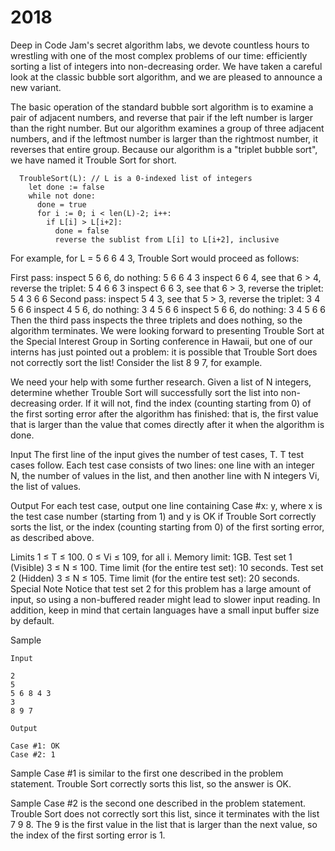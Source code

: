 # 2018
Deep in Code Jam's secret algorithm labs, we devote countless hours to wrestling with one of the most complex problems of our time: efficiently sorting a list of integers into non-decreasing order. We have taken a careful look at the classic bubble sort algorithm, and we are pleased to announce a new variant.

The basic operation of the standard bubble sort algorithm is to examine a pair of adjacent numbers, and reverse that pair if the left number is larger than the right number. But our algorithm examines a group of three adjacent numbers, and if the leftmost number is larger than the rightmost number, it reverses that entire group. Because our algorithm is a "triplet bubble sort", we have named it Trouble Sort for short.
```
  TroubleSort(L): // L is a 0-indexed list of integers
    let done := false
    while not done:
      done = true
      for i := 0; i < len(L)-2; i++:
        if L[i] > L[i+2]:
          done = false
          reverse the sublist from L[i] to L[i+2], inclusive
```
For example, for L = 5 6 6 4 3, Trouble Sort would proceed as follows:

First pass:
inspect 5 6 6, do nothing: 5 6 6 4 3
inspect 6 6 4, see that 6 > 4, reverse the triplet: 5 4 6 6 3
inspect 6 6 3, see that 6 > 3, reverse the triplet: 5 4 3 6 6
Second pass:
inspect 5 4 3, see that 5 > 3, reverse the triplet: 3 4 5 6 6
inspect 4 5 6, do nothing: 3 4 5 6 6
inspect 5 6 6, do nothing: 3 4 5 6 6
Then the third pass inspects the three triplets and does nothing, so the algorithm terminates.
We were looking forward to presenting Trouble Sort at the Special Interest Group in Sorting conference in Hawaii, but one of our interns has just pointed out a problem: it is possible that Trouble Sort does not correctly sort the list! Consider the list 8 9 7, for example.

We need your help with some further research. Given a list of N integers, determine whether Trouble Sort will successfully sort the list into non-decreasing order. If it will not, find the index (counting starting from 0) of the first sorting error after the algorithm has finished: that is, the first value that is larger than the value that comes directly after it when the algorithm is done.

Input
The first line of the input gives the number of test cases, T. T test cases follow. Each test case consists of two lines: one line with an integer N, the number of values in the list, and then another line with N integers Vi, the list of values.

Output
For each test case, output one line containing Case #x: y, where x is the test case number (starting from 1) and y is OK if Trouble Sort correctly sorts the list, or the index (counting starting from 0) of the first sorting error, as described above.

Limits
1 ≤ T ≤ 100.
0 ≤ Vi ≤ 109, for all i.
Memory limit: 1GB.
Test set 1 (Visible)
3 ≤ N ≤ 100.
Time limit (for the entire test set): 10 seconds.
Test set 2 (Hidden)
3 ≤ N ≤ 105.
Time limit (for the entire test set): 20 seconds.
Special Note
Notice that test set 2 for this problem has a large amount of input, so using a non-buffered reader might lead to slower input reading. In addition, keep in mind that certain languages have a small input buffer size by default.

Sample
```
Input

2
5
5 6 8 4 3
3
8 9 7

Output

Case #1: OK
Case #2: 1
```

Sample Case #1 is similar to the first one described in the problem statement. Trouble Sort correctly sorts this list, so the answer is OK.

Sample Case #2 is the second one described in the problem statement. Trouble Sort does not correctly sort this list, since it terminates with the list 7 9 8. The 9 is the first value in the list that is larger than the next value, so the index of the first sorting error is 1.

